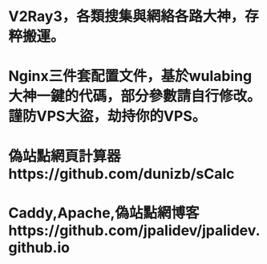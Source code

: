 # V2Ray3，各類搜集與網絡各路大神，存粹搬運。
# Nginx三件套配置文件，基於wulabing大神一鍵的代碼，部分參數請自行修改。謹防VPS大盜，劫持你的VPS。
# 偽站點網頁計算器https://github.com/dunizb/sCalc

 # Caddy,Apache,偽站點網博客https://github.com/jpalidev/jpalidev.github.io
